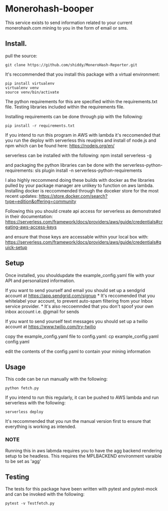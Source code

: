 # Monerohash-booper

This service exists to send information related to your current monerohash.com mining to you in the form of email or sms.

## Install.

pull the source:

    git clone https://github.com/shiddy/MoneroHash-Reporter.git

It's reccommended that you install this package with a virtual environment:

    pip install virtualenv
    virtualenv venv
    source venv/bin/activate

The python requirements for this are specified within the requirements.txt file.
Testing libraries included within the requirements file.

Installing requirements can be done through pip with the following:

    pip install -r requirements.txt


If you intend to run this program in AWS with lambda it's reccomended that you run the deploy with serverless
  this reuqires and install of node.js and npm which can be found here: https://nodejs.org/en/

  serverless can be installed with the following:
    npm install serverless -g

  and packaging the python libraries can be done with the serverless-python-requirements:
    sls plugin install -n serverless-python-requirements

  I also highly reccommend doing these builds with docker as the libraries pulled by your package manager are unlikey to function on aws lambda. Installing docker is reccommended through the doceker store for the most recent updates:
  https://store.docker.com/search?type=edition&offering=community

  Following this you should create api access for serverless as demonstrated in their documentation:
  https://serverless.com/framework/docs/providers/aws/guide/credentials#creating-aws-access-keys

  and ensure that those keys are accessable within your local box with:
  https://serverless.com/framework/docs/providers/aws/guide/credentials#quick-setup

## Setup

  Once installed, you shouldupdate the example_config.yaml file with your API and personalized information.

  If you want to send yourself and email you should set up a sendgrid account at https://app.sendgrid.com/signup
    * It's reccomended that you whitelabel your account, to prevent auto-spam filtering from your Inbox service provider.
    * It's also reccoemnded that you don't spoof your own inbox account i.e. @gmail for sends

  If you want to send yourself text messages you should set up a twilio account at https://www.twilio.com/try-twilio

  copy the example_config.yaml file to config.yaml:
    cp example_config.yaml config.yaml

  edit the contents of the config.yaml to contain your mining information

## Usage

  This code can be run manually with the following:

    python fetch.py

  If you intend to run this regularly, it can be pushed to AWS lambda and run serverless with the following:

    serverless deploy

  It's reccommended that you run the manual version first to ensure that everything is working as intended.

### NOTE
  Running this in aws labmda requires you to have the agg backend rendering setup to be headless. This requires the MPLBACKEND environment varaible to be set as 'agg'


## Testing

The tests for this package have been written with pytest and pytest-mock and can be invoked with the following:

    pytest -v Testfetch.py

